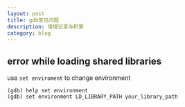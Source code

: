 ```yaml
---
layout: post
title: gdb常见问题
description: 慢慢记录与积累
category: blog
---
```

## error while loading shared libraries
use `set enviroment` to change environment
```
(gdb) help set environment
(gdb) set environment LD_LIBRARY_PATH your_library_path
```

